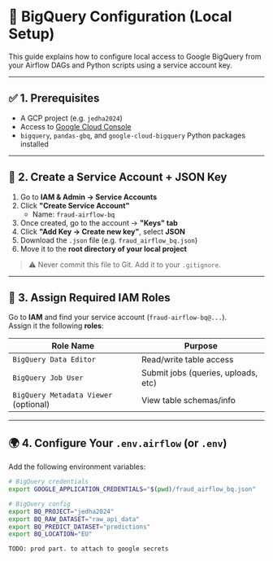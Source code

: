 # 🔧 BigQuery Configuration (Local Setup)

This guide explains how to configure local access to Google BigQuery from your Airflow DAGs and Python scripts using a service account key.

---

## ✅ 1. Prerequisites

- A GCP project (e.g. `jedha2024`)
- Access to [Google Cloud Console](https://console.cloud.google.com)
- `bigquery`, `pandas-gbq`, and `google-cloud-bigquery` Python packages installed

---

## 🔐 2. Create a Service Account + JSON Key

1. Go to **IAM & Admin → Service Accounts**
2. Click **"Create Service Account"**
   - Name: `fraud-airflow-bq`
3. Once created, go to the account → **"Keys" tab**
4. Click **"Add Key → Create new key"**, select **JSON**
5. Download the `.json` file (e.g. `fraud_airflow_bq.json`)
6. Move it to the **root directory of your local project**

> ⚠️ Never commit this file to Git. Add it to your `.gitignore`.

---

## 🛂 3. Assign Required IAM Roles

Go to **IAM** and find your service account (`fraud-airflow-bq@...`).  
Assign it the following **roles**:

| Role Name               | Purpose                             |
|------------------------|-------------------------------------|
| `BigQuery Data Editor` | Read/write table access             |
| `BigQuery Job User`    | Submit jobs (queries, uploads, etc) |
| `BigQuery Metadata Viewer` (optional) | View table schemas/info |

---

## 🌍 4. Configure Your `.env.airflow` (or `.env`)

Add the following environment variables:

```bash
# BigQuery credentials
export GOOGLE_APPLICATION_CREDENTIALS="$(pwd)/fraud_airflow_bq.json"

# BigQuery config
export BQ_PROJECT="jedha2024"
export BQ_RAW_DATASET="raw_api_data"
export BQ_PREDICT_DATASET="predictions"
export BQ_LOCATION="EU"

TODO: prod part. to attach to google secrets